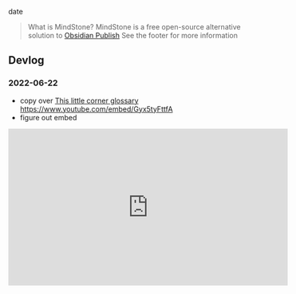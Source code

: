 date
>  What is MindStone?
MindStone is a free open-source alternative solution to [Obsidian Publish](https://obsidian.md/publish)
See the footer for more information



## Devlog 
### 2022-06-22
- copy over [This little corner glossary](http://this-little-corner.com/?view=glossary)
https://www.youtube.com/embed/Gyx5tyFttfA
- figure out embed
<iframe width="560" height="315" src="https://www.youtube.com/embed/Gyx5tyFttfA" title="YouTube video player" frameborder="0" allow="accelerometer; autoplay; clipboard-write; encrypted-media; gyroscope; picture-in-picture" allowfullscreen></iframe>